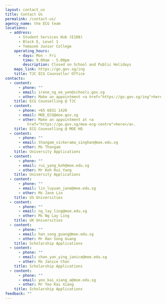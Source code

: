 ```yaml
---
layout: contact_us
title: Contact Us
permalink: /contact-us/
agency_name: the ECG team
locations:
  - address:
      - Student Services Hub (E108)
      - Block E, Level 1
      - Temasek Junior College
    operating_hours:
      - days: Mon - Fri
        time: 9.00am - 5.00pm
        description: Closed on School and Public Holidays
    maps_link: https://go.gov.sg/ing
    title: TJC ECG Counsellor Office
contacts:
  - content:
      - phone: ""
      - email: irene_ng_ee_yen@schools.gov.sg
      - other: Make an appointment <a href="https://go.gov.sg/ing">here</a>.
    title: ECG Counselling @ TJC
  - content:
      - phone: +65 6831 1420
      - email: MOE_ECG@moe.gov.sg
      - other: Make an appointment at <a
          href="https://go.gov.sg/moe-ecg-centre">here</a>.
    title: ECG Counselling @ MOE HQ
  - content:
      - phone: ""
      - email: thangam_vickerama_singhan@moe.edu.sg
      - other: Ms Thangam
    title: University Applications
  - content:
      - phone: ""
      - email: rui_yang_koh@moe.edu.sg
      - other: Mr Koh Rui Yang
    title: University Applications
  - content:
      - phone: ""
      - email: lin_luyuan_jane@moe.edu.sg
      - other: Ms Jane Lin
    title: US Universities
  - content:
      - phone: ""
      - email: ng_lay_ling@moe.edu.sg
      - other: Ms Ng Lay Ling
    title: UK Universities
  - content:
      - phone: ""
      - email: han_song_guang@moe.edu.sg
      - other: Mr Han Song Guang
    title: Scholarship Applications
  - content:
      - phone: ""
      - email: chan_yan_ying_janice@moe.edu.sg
      - other: Ms Janice Chan
    title: Scholarship Applications
  - content:
      - phone: ""
      - email: yeo_kai_xiang_a@moe.edu.sg
      - other: Mr Yeo Kai Xiang
    title: Scholarship Applications
feedback: ""
---
```

